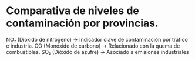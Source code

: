 # Comparativa de niveles de contaminación por provincias.

NO₂ (Dióxido de nitrógeno) → Indicador clave de contaminación por tráfico e industria.
CO (Monóxido de carbono) → Relacionado con la quema de combustibles.
SO₂ (Dióxido de azufre) → Asociado a emisiones industriales